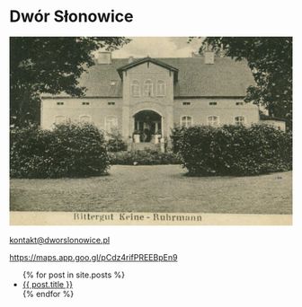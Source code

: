 # Dwór Słonowice

![Dwór dawno temu](Słonowice-pałac-Keine-Ruhrmann.jpg)

<kontakt@dworslonowice.pl>

<https://maps.app.goo.gl/pCdz4rifPREEBpEn9>

<ul>
  {% for post in site.posts %}
    <li>
      <a href="{{ post.url }}">{{ post.title }}</a>
    </li>
  {% endfor %}
</ul>
